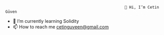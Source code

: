                                                         👋 Hi, I’m Cetin Güven
- 🌱 I’m currently learning Solidity 
- 📫 How to reach me cetinguveen@gmail.com


